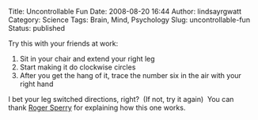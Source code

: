 Title: Uncontrollable Fun
Date: 2008-08-20 16:44
Author: lindsayrgwatt
Category: Science
Tags: Brain, Mind, Psychology
Slug: uncontrollable-fun
Status: published

<div>

Try this with your friends at work:

1.  Sit in your chair and extend your right leg
2.  Start making it do clockwise circles
3.  After you get the hang of it, trace the number six in the air with your right hand

<div>

I bet your leg switched directions, right?  (If not, try it again)  You can thank [Roger Sperry](http://en.wikipedia.org/wiki/Roger_Wolcott_Sperry) for explaining how this one works.

</div>

</div>
